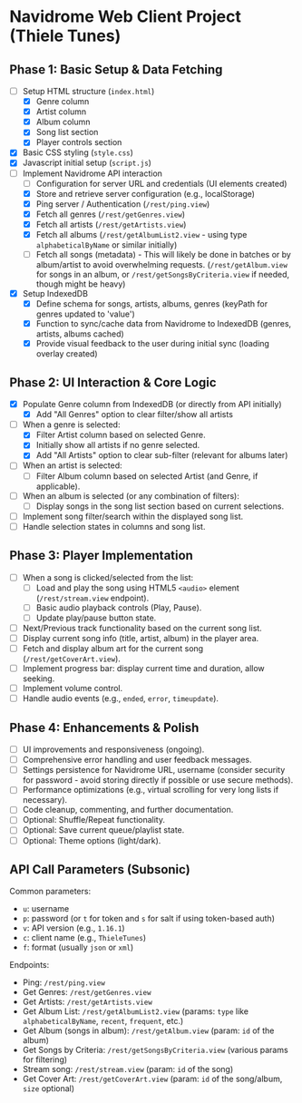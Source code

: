 # Navidrome Web Client Project (Thiele Tunes)

## Phase 1: Basic Setup & Data Fetching
- [ ] Setup HTML structure (`index.html`)
  - [x] Genre column
  - [x] Artist column
  - [x] Album column
  - [x] Song list section
  - [x] Player controls section
- [x] Basic CSS styling (`style.css`)
- [x] Javascript initial setup (`script.js`)
- [ ] Implement Navidrome API interaction
  - [ ] Configuration for server URL and credentials (UI elements created)
  - [x] Store and retrieve server configuration (e.g., localStorage)
  - [x] Ping server / Authentication (`/rest/ping.view`)
  - [x] Fetch all genres (`/rest/getGenres.view`)
  - [x] Fetch all artists (`/rest/getArtists.view`)
  - [x] Fetch all albums (`/rest/getAlbumList2.view` - using type `alphabeticalByName` or similar initially)
  - [ ] Fetch all songs (metadata) - This will likely be done in batches or by album/artist to avoid overwhelming requests. (`/rest/getAlbum.view` for songs in an album, or `/rest/getSongsByCriteria.view` if needed, though might be heavy)
- [x] Setup IndexedDB
  - [x] Define schema for songs, artists, albums, genres (keyPath for genres updated to 'value')
  - [x] Function to sync/cache data from Navidrome to IndexedDB (genres, artists, albums cached)
  - [x] Provide visual feedback to the user during initial sync (loading overlay created)

## Phase 2: UI Interaction & Core Logic
- [x] Populate Genre column from IndexedDB (or directly from API initially)
  - [x] Add "All Genres" option to clear filter/show all artists
- [ ] When a genre is selected:
    - [x] Filter Artist column based on selected Genre.
    - [x] Initially show all artists if no genre selected.
    - [x] Add "All Artists" option to clear sub-filter (relevant for albums later)
- [ ] When an artist is selected:
    - [ ] Filter Album column based on selected Artist (and Genre, if applicable).
- [ ] When an album is selected (or any combination of filters):
    - [ ] Display songs in the song list section based on current selections.
- [ ] Implement song filter/search within the displayed song list.
- [ ] Handle selection states in columns and song list.

## Phase 3: Player Implementation
- [ ] When a song is clicked/selected from the list:
    - [ ] Load and play the song using HTML5 `<audio>` element (`/rest/stream.view` endpoint).
    - [ ] Basic audio playback controls (Play, Pause).
    - [ ] Update play/pause button state.
- [ ] Next/Previous track functionality based on the current song list.
- [ ] Display current song info (title, artist, album) in the player area.
- [ ] Fetch and display album art for the current song (`/rest/getCoverArt.view`).
- [ ] Implement progress bar: display current time and duration, allow seeking.
- [ ] Implement volume control.
- [ ] Handle audio events (e.g., `ended`, `error`, `timeupdate`).

## Phase 4: Enhancements & Polish
- [ ] UI improvements and responsiveness (ongoing).
- [ ] Comprehensive error handling and user feedback messages.
- [ ] Settings persistence for Navidrome URL, username (consider security for password - avoid storing directly if possible or use secure methods).
- [ ] Performance optimizations (e.g., virtual scrolling for very long lists if necessary).
- [ ] Code cleanup, commenting, and further documentation.
- [ ] Optional: Shuffle/Repeat functionality.
- [ ] Optional: Save current queue/playlist state.
- [ ] Optional: Theme options (light/dark).

## API Call Parameters (Subsonic)
Common parameters:
- `u`: username
- `p`: password (or `t` for token and `s` for salt if using token-based auth)
- `v`: API version (e.g., `1.16.1`)
- `c`: client name (e.g., `ThieleTunes`)
- `f`: format (usually `json` or `xml`)

Endpoints:
- Ping: `/rest/ping.view`
- Get Genres: `/rest/getGenres.view`
- Get Artists: `/rest/getArtists.view`
- Get Album List: `/rest/getAlbumList2.view` (params: `type` like `alphabeticalByName`, `recent`, `frequent`, etc.)
- Get Album (songs in album): `/rest/getAlbum.view` (param: `id` of the album)
- Get Songs by Criteria: `/rest/getSongsByCriteria.view` (various params for filtering)
- Stream song: `/rest/stream.view` (param: `id` of the song)
- Get Cover Art: `/rest/getCoverArt.view` (param: `id` of the song/album, `size` optional) 